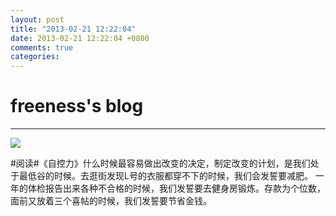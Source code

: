 ```yaml
---
layout: post
title: "2013-02-21 12:22:04"
date: 2013-02-21 12:22:04 +0800
comments: true
categories: 
---
```


# freeness's blog

----------

![](http://okqmqrbgo.bkt.clouddn.com/201302211222041.jpg)

>
\#阅读\#《自控力》什么时候最容易做出改变的决定，制定改变的计划，是我们处于最低谷的时候。去逛街发现L号的衣服都穿不下的时候，我们会发誓要减肥。 一年的体检报告出来各种不合格的时候，我们发誓要去健身房锻炼。存款为个位数，面前又放着三个喜帖的时候，我们发誓要节省金钱。